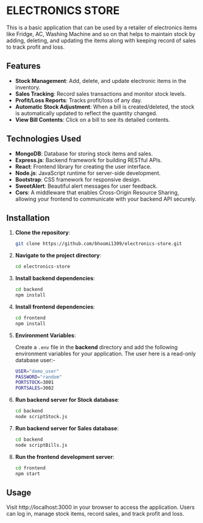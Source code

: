 # ELECTRONICS STORE

This is a basic application that can be used by a retailer of electronics items like Fridge, AC, Washing Machine and so on that helps to maintain stock by adding, deleting, and updating the items along with keeping record of sales to track profit and loss.



## Features

- **Stock Management**: Add, delete, and update electronic items in the inventory.
- **Sales Tracking**: Record sales transactions and monitor stock levels.
- **Profit/Loss Reports**: Tracks profit/loss of any day.
- **Automatic Stock Adjustment**: When a bill is created/deleted, the stock is automatically updated to reflect the quantity changed.
- **View Bill Contents**: Click on a bill to see its detailed contents.

## Technologies Used

- **MongoDB**: Database for storing stock items and sales.
- **Express.js**: Backend framework for building RESTful APIs.
- **React**: Frontend library for creating the user interface.
- **Node.js**: JavaScript runtime for server-side development.
- **Bootstrap**: CSS framework for responsive design.
- **SweetAlert**: Beautiful alert messages for user feedback.
- **Cors**: A middleware that enables Cross-Origin Resource Sharing, allowing your frontend to communicate with your backend API securely.

## Installation

1. **Clone the repository**:
   ```bash
   git clone https://github.com/bhoomi1309/electronics-store.git
2. **Navigate to the project directory**:
   ```bash
   cd electronics-store
3. **Install backend dependencies**:
   ```bash
   cd backend
   npm install
4. **Install frontend dependencies**:
   ```bash
   cd frontend
   npm install
5. **Environment Variables**:
   
   Create a `.env` file in the **backend** directory and add the following environment variables for your application. The user here is a read-only database user:-  
   ```bash
   USER="demo_user"
   PASSWORD="random"
   PORTSTOCK=3001
   PORTSALES=3002
6. **Run backend server for Stock database**:
   ```bash
   cd backend
   node scriptStock.js
7. **Run backend server for Sales database**:
   ```bash
   cd backend
   node scriptBills.js
8. **Run the frontend development server**:
   ```bash
   cd frontend
   npm start

## Usage

Visit http://localhost:3000 in your browser to access the application. Users can log in, manage stock items, record sales, and track profit and loss.
